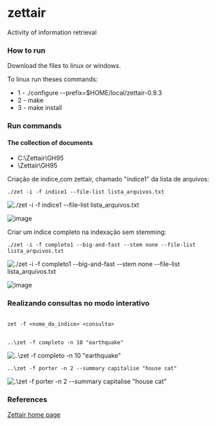 # zettair
Activity of information retrieval 


### How to run

<p> Download the files to linux or windows. </p>

To linux run theses commands:
- 1 - ./configure --prefix=$HOME/local/zettair-0.9.3
- 2 - make
- 3 - make install 

### Run commands

#### The collection of documents
 
 - C:\Zettair\GH95
 - \Zettair\GH95
 
 Criação de índice,com zettair, chamado "índice1" da lista de arquivos: 
 
 ```
 ./zet -i -f indice1 --file-list lista_arquivos.txt 
```


 ![./zet -i -f indice1 --file-list lista_arquivos.txt ](https://user-images.githubusercontent.com/31135896/179834868-2a64b619-1410-4b23-896e-65d113c34e5e.jpg)
 
 
 ![image](https://user-images.githubusercontent.com/31135896/179841651-8ebd93d2-ec37-4c84-9371-fa1a8b429997.png)

 
 Criar um índice completo na indexação sem stemming:
 
 ```
 ./zet -i -f completo1 --big-and-fast --stem none --file-list lista_arquivos.txt
 ```
 
 ![./zet -i -f completo1 --big-and-fast --stem none --file-list lista_arquivos.txt](https://user-images.githubusercontent.com/31135896/179839883-96531cd7-7ad5-457b-a1c0-a91e09f002cb.jpg)

![image](https://user-images.githubusercontent.com/31135896/179841979-9a613a80-cde8-43fb-803c-f3630f04f910.png)

### Realizando consultas no modo interativo

```

zet -f <nome_do_índice> <consulta>

```
 
 ```
 
 ..\zet -f completo -n 10 "earthquake"
 
 ```
 

 ![ ..\zet -f completo -n 10 "earthquake"](https://user-images.githubusercontent.com/31135896/179851902-4824ad5a-33a2-4e96-8330-942c46046b3a.jpg)

```
..\zet -f porter -n 2 --summary capitalise "house cat"

```

![.\zet -f porter -n 2 --summary capitalise "house cat"](https://user-images.githubusercontent.com/31135896/179853439-88476d1f-57c0-46ed-93b8-a82817decce7.png)



### References

<p><a href="http://www.seg.rmit.edu.au/zettair/index.html">Zettair home page</a></p>
